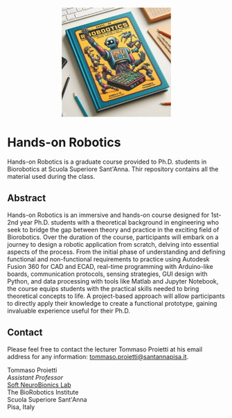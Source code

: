 <p align="center">
    <img src="media/cover.png" alt="HoR_Cover" style="max-width:50%;"/>
</p>

# Hands-on Robotics
Hands-on Robotics is a graduate course provided to Ph.D. students in Biorobotics at Scuola Superiore Sant'Anna. Thir repository contains all the material used during the class.

## Abstract
Hands-on Robotics is an immersive and hands-on course designed for 1st-2nd year Ph.D. students with a theoretical background in engineering who seek to bridge the gap between theory and practice in the exciting field of Biorobotics. Over the duration of the course, participants will embark on a journey to design a robotic application from scratch, delving into essential aspects of the process. From the initial phase of understanding and defining functional and non-functional requirements to practice using Autodesk Fusion 360 for CAD and ECAD, real-time programming with Arduino-like boards, communication protocols, sensing strategies, GUI design with Python, and data processing with tools like Matlab and Jupyter Notebook, the course equips students with the practical skills needed to bring theoretical concepts to life. A project-based approach will allow participants to directly apply their knowledge to create a functional prototype, gaining invaluable experience useful for their Ph.D.

## Contact
Please feel free to contact the lecturer Tommaso Proietti at his email address for any information: [tommaso.proietti@santannapisa.it](tommaso.proietti@santannapisa.it).

Tommaso Proietti\
*Assistant Professor*\
[Soft NeuroBionics Lab](https://www.santannapisa.it/en/institute/biorobotics/soft-neurobionics-lab)\
The BioRobotics Institute\
Scuola Superiore Sant'Anna\
Pisa, Italy
